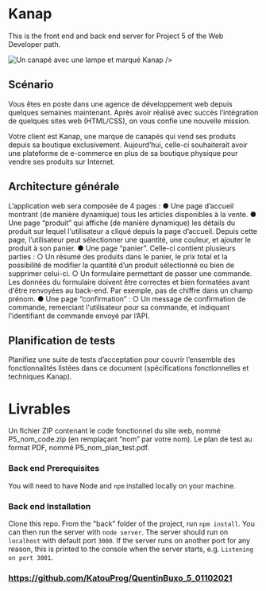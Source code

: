 # Kanap #

This is the front end and back end server for Project 5 of the Web Developer path.

<img src="https://user.oc-static.com/upload/2021/09/29/16329291678171_image2.png" alt="Un canapé avec une lampe et marqué Kanap"></a> />

## Scénario ##

Vous êtes en poste dans une agence de développement web depuis quelques semaines maintenant. Après avoir réalisé avec succès l’intégration de quelques sites web (HTML/CSS), on vous confie une nouvelle mission.

Votre client est Kanap, une marque de canapés qui vend ses produits depuis sa boutique exclusivement. Aujourd’hui, celle-ci souhaiterait avoir une plateforme de e-commerce en plus de sa boutique physique pour vendre ses produits sur Internet.

## Architecture générale ##

L’application web sera composée de 4 pages :
● Une page d’accueil montrant (de manière dynamique) tous les articles disponibles à
la vente.
● Une page “produit” qui affiche (de manière dynamique) les détails du produit sur
lequel l'utilisateur a cliqué depuis la page d’accueil. Depuis cette page, l’utilisateur
peut sélectionner une quantité, une couleur, et ajouter le produit à son panier.
● Une page “panier”. Celle-ci contient plusieurs parties :
○ Un résumé des produits dans le panier, le prix total et la possibilité de
modifier la quantité d’un produit sélectionné ou bien de supprimer celui-ci.
○ Un formulaire permettant de passer une commande. Les données du
formulaire doivent être correctes et bien formatées avant d'être renvoyées au
back-end. Par exemple, pas de chiffre dans un champ prénom.
● Une page “confirmation” :
○ Un message de confirmation de commande, remerciant l'utilisateur pour sa
commande, et indiquant l'identifiant de commande envoyé par l’API.

## Planification de tests ##

Planifiez une suite de tests d’acceptation pour couvrir l’ensemble des fonctionnalités listées
dans ce document (spécifications fonctionnelles et techniques Kanap).

# Livrables #

Un fichier ZIP contenant le code fonctionnel du site web, nommé P5_nom_code.zip (en remplaçant “nom” par votre nom).
Le plan de test au format PDF, nommé P5_nom_plan_test.pdf.

### Back end Prerequisites ###

You will need to have Node and `npm` installed locally on your machine.

### Back end Installation ###

Clone this repo. From the "back" folder of the project, run `npm install`. You 
can then run the server with `node server`. 
The server should run on `localhost` with default port `3000`. If the
server runs on another port for any reason, this is printed to the
console when the server starts, e.g. `Listening on port 3001`.
### https://github.com/KatouProg/QuentinBuxo_5_01102021
